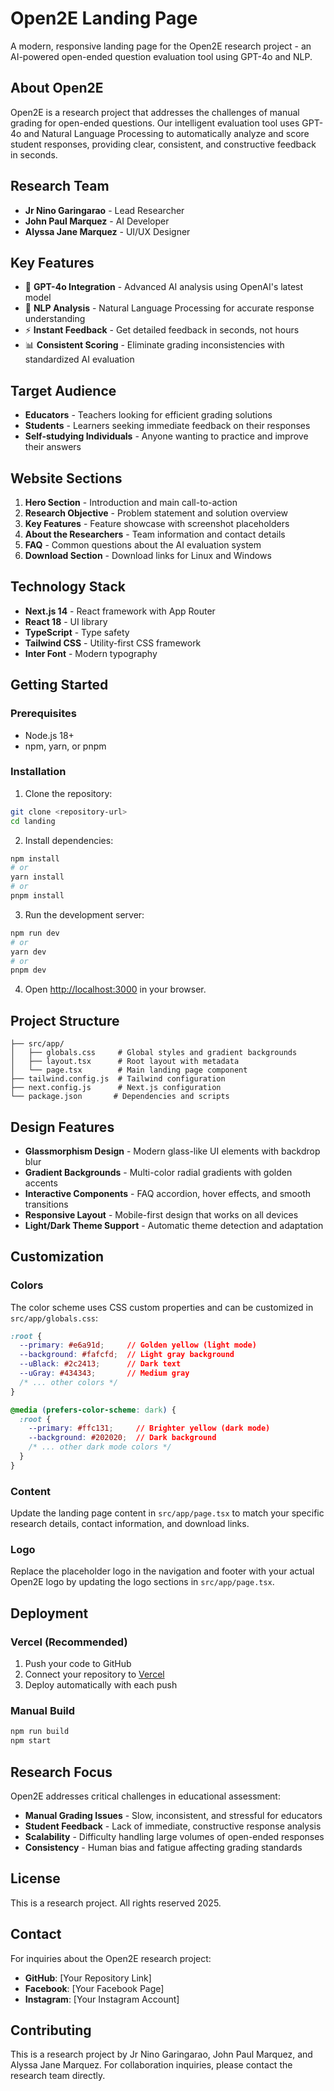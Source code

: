 # Open2E Landing Page

A modern, responsive landing page for the Open2E research project - an AI-powered open-ended question evaluation tool using GPT-4o and NLP.

## About Open2E

Open2E is a research project that addresses the challenges of manual grading for open-ended questions. Our intelligent evaluation tool uses GPT-4o and Natural Language Processing to automatically analyze and score student responses, providing clear, consistent, and constructive feedback in seconds.

## Research Team

- **Jr Nino Garingarao** - Lead Researcher
- **John Paul Marquez** - AI Developer  
- **Alyssa Jane Marquez** - UI/UX Designer

## Key Features

- 🤖 **GPT-4o Integration** - Advanced AI analysis using OpenAI's latest model
- 🧠 **NLP Analysis** - Natural Language Processing for accurate response understanding
- ⚡ **Instant Feedback** - Get detailed feedback in seconds, not hours
- 📊 **Consistent Scoring** - Eliminate grading inconsistencies with standardized AI evaluation

## Target Audience

- **Educators** - Teachers looking for efficient grading solutions
- **Students** - Learners seeking immediate feedback on their responses  
- **Self-studying Individuals** - Anyone wanting to practice and improve their answers

## Website Sections

1. **Hero Section** - Introduction and main call-to-action
2. **Research Objective** - Problem statement and solution overview
3. **Key Features** - Feature showcase with screenshot placeholders
4. **About the Researchers** - Team information and contact details
5. **FAQ** - Common questions about the AI evaluation system
6. **Download Section** - Download links for Linux and Windows

## Technology Stack

- **Next.js 14** - React framework with App Router
- **React 18** - UI library
- **TypeScript** - Type safety
- **Tailwind CSS** - Utility-first CSS framework
- **Inter Font** - Modern typography

## Getting Started

### Prerequisites

- Node.js 18+ 
- npm, yarn, or pnpm

### Installation

1. Clone the repository:
```bash
git clone <repository-url>
cd landing
```

2. Install dependencies:
```bash
npm install
# or
yarn install
# or
pnpm install
```

3. Run the development server:
```bash
npm run dev
# or
yarn dev
# or
pnpm dev
```

4. Open [http://localhost:3000](http://localhost:3000) in your browser.

## Project Structure

```
├── src/app/
│   ├── globals.css     # Global styles and gradient backgrounds
│   ├── layout.tsx      # Root layout with metadata
│   └── page.tsx        # Main landing page component
├── tailwind.config.js  # Tailwind configuration
├── next.config.js      # Next.js configuration
└── package.json       # Dependencies and scripts
```

## Design Features

- **Glassmorphism Design** - Modern glass-like UI elements with backdrop blur
- **Gradient Backgrounds** - Multi-color radial gradients with golden accents
- **Interactive Components** - FAQ accordion, hover effects, and smooth transitions
- **Responsive Layout** - Mobile-first design that works on all devices
- **Light/Dark Theme Support** - Automatic theme detection and adaptation

## Customization

### Colors

The color scheme uses CSS custom properties and can be customized in `src/app/globals.css`:

```css
:root {
  --primary: #e6a91d;     // Golden yellow (light mode)
  --background: #fafcfd;  // Light gray background
  --uBlack: #2c2413;      // Dark text
  --uGray: #434343;       // Medium gray
  /* ... other colors */
}

@media (prefers-color-scheme: dark) {
  :root {
    --primary: #ffc131;     // Brighter yellow (dark mode)
    --background: #202020;  // Dark background
    /* ... other dark mode colors */
  }
}
```

### Content

Update the landing page content in `src/app/page.tsx` to match your specific research details, contact information, and download links.

### Logo

Replace the placeholder logo in the navigation and footer with your actual Open2E logo by updating the logo sections in `src/app/page.tsx`.

## Deployment

### Vercel (Recommended)

1. Push your code to GitHub
2. Connect your repository to [Vercel](https://vercel.com)
3. Deploy automatically with each push

### Manual Build

```bash
npm run build
npm start
```

## Research Focus

Open2E addresses critical challenges in educational assessment:

- **Manual Grading Issues** - Slow, inconsistent, and stressful for educators
- **Student Feedback** - Lack of immediate, constructive response analysis
- **Scalability** - Difficulty handling large volumes of open-ended responses
- **Consistency** - Human bias and fatigue affecting grading standards

## License

This is a research project. All rights reserved 2025.

## Contact

For inquiries about the Open2E research project:

- **GitHub**: [Your Repository Link]
- **Facebook**: [Your Facebook Page]
- **Instagram**: [Your Instagram Account]

## Contributing

This is a research project by Jr Nino Garingarao, John Paul Marquez, and Alyssa Jane Marquez. For collaboration inquiries, please contact the research team directly.